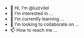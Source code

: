 - 👋 Hi, I’m @luizvilel
- 👀 I’m interested in ...
- 🌱 I’m currently learning ...
- 💞️ I’m looking to collaborate on ...
- 📫 How to reach me ...

<!---
luizvilel/luizvilel is a ✨ special ✨ repository because its `README.md` (this file) appears on your GitHub profile.
You can click the Preview link to take a look at your changes.
--->

